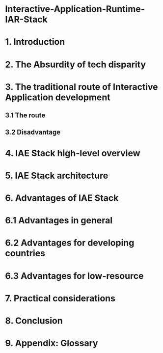 # Interactive-Application-Runtime-IAR-Stack

# 1. Introduction
# 2. The Absurdity of tech disparity
# 3. The traditional route of Interactive Application development
## 3.1 The route
## 3.2 Disadvantage
# 4. IAE Stack high-level overview
# 5. IAE Stack architecture
# 6. Advantages of IAE Stack
# 6.1 Advantages in general
# 6.2 Advantages for developing countries
# 6.3 Advantages for low-resource
# 7. Practical considerations
# 8. Conclusion
# 9. Appendix: Glossary

